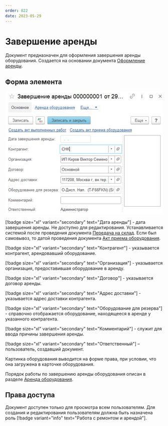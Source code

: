 ```yaml
---
order: 822
date: 2023-05-29
---
```

# Завершение аренды

Документ предназначен для оформления завершения аренды оборудования. Создается на основании документа [Оформление аренды](/2-описание-справочников-и-документов/2-документы/7-документы-аренды/1-оформление-аренды/).

## Форма элемента

![](/images/Завершение_аренды.jpg)

[!badge size="xl" variant="secondary" text="Дата аренды"] - дата завершения аренды. Не доступно для редактирования. Устанавливается системой после проведения документа [Передача на склад](/2-описание-справочников-и-документов/2-документы/5-складские-документы/3-передача-на-склад/). Если был самовывоз, то датой проведения документа [Акт приема оборудования](/2-описание-справочников-и-документов/2-документы/6-документы-номерного-оборудования/2-акт-приема-оборудования-(от-контрагента)/).

[!badge size="xl" variant="secondary" text="Контрагент"] - указывается контрагент, арендовавший оборудование.

[!badge size="xl" variant="secondary" text="Организация"] - указывается организация, предоставившая оборудование в аренду.

[!badge size="xl" variant="secondary" text="Договор"] - указывается договор аренды.

[!badge size="xl" variant="secondary" text="Адрес доставки"] - указывается адрес доставки контрагента.

[!badge size="xl" variant="secondary" text="Оборудование для резерва"] - справочно отображается оборудование, находящееся в аренде у указанного контрагента.

[!badge size="xl" variant="secondary" text="Комментарий"] - служит для ввода причины завершения аренды.

[!badge size="xl" variant="secondary" text="Ответственный"] – пользователь, создавший документ.

Картинка оборудования выводится на форме права, при условии, что она загружена в карточке оборудования.

Порядок работы по завершению аренды оборудования описан в разделе [Аренда оборудования](/3-руководства-пользователей/1-оператор/3-аренда-оборудования/4-завершение-аренды/).

## Права доступа

Документ доступен только для просмотра всем пользователям. Для создания и редактирования пользователям должна быть назначена роль [!badge variant="info" text="Работа с ремонтом и арендой"].